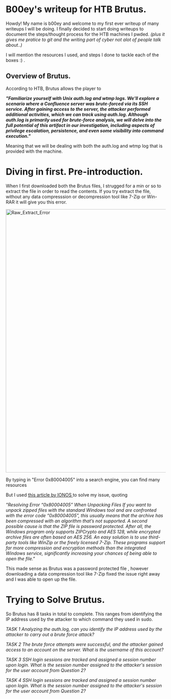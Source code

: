 # B00ey's writeup for HTB Brutus.

Howdy! My name is b00ey and welcome to my first ever writeup of many writeups I will be doing.  I finally decided to start doing writeups to document the steps/thought process for the HTB machines I pwded. _(plus it gives me 
pratice to git and the writing part of cyber not alot of people talk about..)_


I will mention the resources I used, and steps I done to tackle each of the boxes :) . 

## Overview of Brutus. 
According to HTB, Brutus allows the player to

**_"Familiarize yourself with Unix auth.log and wtmp logs. We'll explore a scenario where a Confluence server was brute-forced via its SSH service.
After gaining access to the server, the attacker performed additional activities, which we can track using auth.log. Although auth.log is 
primarily used for brute-force analysis, we will delve into the full potential of this artifact in our investigation, including aspects of privilege escalation, persistence, and even some visibility into command execution."_**

Meaning that we will be dealing with both the auth.log and wtmp log that is provided with the machine. 

# Diving in first. Pre-introduction. 
When I first downloaded both the Brutus files, I strugged for a min or so to extract the file in order to read the contents. If you try extract the file, without any data compresssion or decompression tool like 7-Zip or Win-RAR
it will give you this error. 

<img width="830" alt="Raw_Extract_Error" src="https://github.com/user-attachments/assets/149674a3-7e1f-4b0b-a2ff-e9636cdf5010">

By typing in "Error 0x80004005" into a search engine, you can find many resources  

But I used [this article by IONOS ](https://www.ionos.com/digitalguide/server/configuration/0x80004005-error/) to solve my issue, quoting

_"Resolving Error “0x80004005” When Unpacking Files
If you want to unpack zipped files with the standard Windows tool and are confronted with the error code “0x80004005”, 
this usually means that the archive has been compressed with an algorithm that’s not supported. A second possible cause is that the ZIP file is password protected. After all, 
the Windows program only supports ZIPCrypto and AES 128, while encrypted archive files are often based on AES 256. An easy solution is to use third-party tools like WinZip or the freely licensed 7-Zip. 
These programs support far more compression and encryption methods than the integrated Windows service, significantly increasing your chances of being able to open the file."_


This made sense as Brutus was a password protected file , however downloading a data compression tool like 7-Zip fixed the issue right away and I was able to open up the file.

# Trying to Solve Brutus.
So Brutus has 8 tasks in total to complete. This ranges from identifying the IP address used by the attacker to which command they used in sudo. 


_TASK 1_
_Analyzing the auth.log, can you identify the IP address used by the attacker to carry out a brute force attack?_



_TASK 2_
_The brute force attempts were successful, and the attacker gained access to an account on the server. What is the username of this account?_



_TASK 3_
_SSH login sessions are tracked and assigned a session number upon login. What is the session number assigned to the attacker's session for the user account from Question 2?_



_TASK 4_
_SSH login sessions are tracked and assigned a session number upon login. What is the session number assigned to the attacker's session for the user account from Question 2?_








